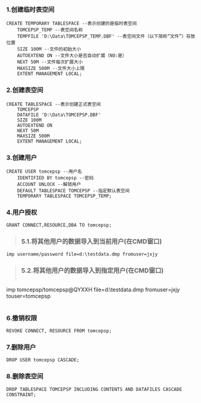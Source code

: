 ### 1.创建临时表空间
```
CREATE TEMPORARY TABLESPACE --表示创建的是临时表空间
	TOMCEPSP_TEMP --表空间名称
	TEMPFILE 'D:\Data\TOMCEPSP_TEMP.DBF' --表空间文件（以下简称“文件”）存放位置
	SIZE 100M --文件的初始大小
	AUTOEXTEND ON --文件大小是否自动扩展（NO:是）
	NEXT 50M --文件每次扩展大小
	MAXSIZE 500M --文件大小上限
	EXTENT MANAGEMENT LOCAL;
```
### 2.创建表空间
```
CREATE TABLESPACE --表示创建正式表空间
	TOMCEPSP 
	DATAFILE 'D:\Data\TOMCEPSP.DBF' 
	SIZE 100M 
	AUTOEXTEND ON 
	NEXT 50M 
	MAXSIZE 500M 
	EXTENT MANAGEMENT LOCAL;
```
### 3.创建用户
```
CREATE USER tomcepsp --用户名
	IDENTIFIED BY tomcepsp --密码
	ACCOUNT UNLOCK --解锁用户
	DEFAULT TABLESPACE TOMCEPSP --指定默认表空间
	TEMPORARY TABLESPACE TOMCEPSP_TEMP;
```
### 4.用户授权
```
GRANT CONNECT,RESOURCE,DBA TO tomcepsp;
```
> ### 5.1.将其他用户的数据导入到当前用户(在CMD窗口)
```
imp username/password file=d:\testdata.dmp fromuser=jxjy
```
> ### 5.2.将其他用户的数据导入到指定用户(在CMD窗口)
>> ```
imp tomcepsp/tomcepsp@QYXXH file=d:\testdata.dmp fromuser=jxjy touser=tomcepsp
>> ```
### 6.撤销权限
```
REVOKE CONNECT, RESOURCE FROM tomcepsp;
```
### 7.删除用户
```
DROP USER tomcepsp CASCADE;
```
### 8.删除表空间
```
DROP TABLESPACE TOMCEPSP INCLUDING CONTENTS AND DATAFILES CASCADE CONSTRAINT;
```
